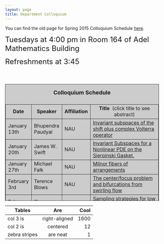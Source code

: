 ```yaml
---
layout: page
title: Department Colloquium
---
```


You can find the old page for Spring 2015 Colloquium Schedule [here](http://jan.ucc.nau.edu/~jmn3/S15_colloquium.html).

<p><font size="+2">Tuesdays at 4:00 pm in Room 164 of Adel Mathematics 
Building</font>
</p><p><font size="+2">Refreshments at 3:45</font>
<br><font size="+2">

</p></center><p><br>
<table width="90%" height="381" border="" align="center" bordercolor="#333333" bgcolor="#CCCCCC">
<caption>
<center>
  <p><b><font size="+1">Colloquium Schedule</font></b></p>
  </center>
</caption>

<tbody><tr>
<td width="12%">
<center>
  <b>Date</b>
</center></td>

<td width="16%">
<center>
  <b>Speaker</b>
</center></td>

<td width="17%">
<center>
  <b>Affiliation</b>
</center></td>

<td width="55%">
<center>
  <b>Title&nbsp;</b> (click title to see abstract)
</center></td>
</tr>

<tr>
<td>January 13th</td>
<td>Bhupendra Paudyal</td>
<td>NAU</td>
<td><a href="seminars/colloquium_files/paudyal_011315.pdf" target="_blank">Invariant subspaces of the shift plus complex Volterra operator</a></td>
</tr>

<tr>
<td>January 20th</td>
<td>James W. Swift</td>
<td>NAU</td>
<td><a href="colloquium_files/swift_012015.pdf" target="_blank"> 
Invariant Subspaces for a Nonlinear PDE on the Sierpinski Gasket.</a></td>
</tr>

<tr>
  <td>January 27th</td>
  <td>Michael Falk</td>
  <td>NAU</td>
<td><a href="colloquium_files/falk_012715.pdf" target="_blank">Milnor fibers of arrangements</a></td> 
</tr>

<tr>
  <td>February 3rd</td>
  <td>Terence Blows</td>
  <td> NAU</td>
<td><a href="colloquium_files/blows_020315.pdf" target="_blank">The center/focus problem and bifurcations from swirling flow</a></td> 
</tr>

<tr>
  <td>February 10th</td>
  <td>Slava Fofanov</td>
  <td>NAU</td>
<td><a href="colloquium_files/fofanov_021015.pdf" target="_blank">Sampling strategies for low carriage-rate pathogen detection</a></td> 
</tr>

<tr>
  <td>February 17th</td>
  <td>James Palmer </td>
  <td>NAU, <br>EE and CS</td>
<td><a href="colloquium_files/palmer_021715.pdf" target="_blank">Experiments in Exponential Perspective</a></td> 
</tr>

<tr>
  <td>February 24th</td>
  <td>Reserved for Interview Talks <br> at this time</td>
  <td></td>
<td></td> 
</tr>

<tr>
  <td>March 3rd</td>
  <td>Reserved for Interview Talks <br> at this time</td>
  <td></td>
<td></td> 
</tr>

<tr>
  <td>March 10th</td>
  <td>Reserved for Interview Talks <br> at this time</td>
  <td></td>
<td></td> 
</tr>

<tr>
  <td>March 17th</td>
  <td>Spring Break</td>
  <td></td>
<td></td> 
</tr>

<tr>
  <td>March 24th</td>
  <td>Reserved for Interview Talks <br> at this time</td>
  <td></td>
<td></td> 
</tr>

<tr>
  <td>March 31st</td>
  <td>Reserved for Interview Talks <br> at this time</td>
  <td></td>
<td></td> 
</tr>

<tr>
  <td>April 7th</td>
  <td>Dana Ernst</td>
  <td>NAU</td>
<td><a href="colloquium_files/ernst_040715.pdf" target="_blank">TBA</a></td> 
</tr>

<tr>
  <td>April 14th</td>
  <td>Thomas Holtzworth</td>
  <td>NAU</td>
<td><a href="colloquium_files/holtzworth_041415.pdf" target="_blank">Thesis talk<br>Mentor: Falk</a></td> 
</tr>

<tr>
  <td>April 21st</td>
  <td>Michael McHenry </td>
  <td>NAU</td>
<td><a href="colloquium_files/mchenry_042115.pdf" target="_blank">Thesis talk<br>Mentor: Neuberger</a></td> 
</tr>

<tr>
  <td>April 28th</td>
  <td>Honors Week</td>
  <td>TBA</td>
<td>TBA</td> 
</tr>

| Tables        | Are           | Cool  |
| ------------- |:-------------:| -----:|
| col 3 is      | right-aligned |  1600 |
| col 2 is      | centered      |    12 |
| zebra stripes | are neat      |     1 |
